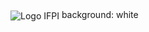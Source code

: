 

<div>
  <img align="center" alt="Logo IFPI" src="https://integra.ifpi.edu.br/img/logo-instituto.051f9f0f.png">
  <styles>
    background: white
  </styles>
</div>
